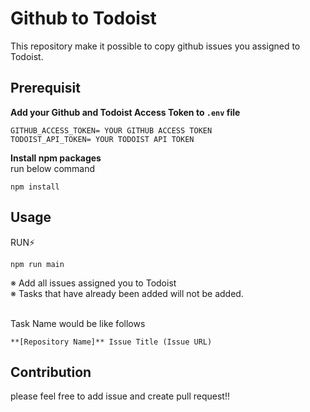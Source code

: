 # Github to Todoist

This repository make it possible to copy github issues you assigned to Todoist.


## Prerequisit


**Add your Github and Todoist Access Token to `.env` file**
```
GITHUB_ACCESS_TOKEN= YOUR GITHUB ACCESS TOKEN
TODOIST_API_TOKEN= YOUR TODOIST API TOKEN
```

**Install npm packages**<br>
run below command

```
npm install
```


## Usage 

RUN⚡️

```
npm run main
```

※ Add all issues assigned you to Todoist<br>
※ Tasks that have already been added will not be added.<br>
<br>

Task Name would be like follows

```
**[Repository Name]** Issue Title (Issue URL)
```
   

## Contribution
please feel free to add issue and create pull request!!
